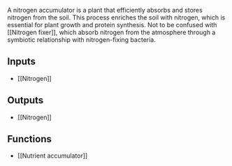 A nitrogen accumulator is a plant that efficiently absorbs and stores nitrogen from the soil. This process enriches the soil with nitrogen, which is essential for plant growth and protein synthesis. Not to be confused with [[Nitrogen fixer]], which absorb nitrogen from the atmosphere through a symbiotic relationship with nitrogen-fixing bacteria.

## Inputs
- [[Nitrogen]]
## Outputs
- [[Nitrogen]]

## Functions
- [[Nutrient accumulator]]
